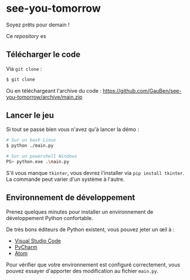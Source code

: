 # see-you-tomorrow

Soyez prêts pour demain !

Ce _repository_ es

## Télécharger le code

Via `git clone` :

```bash
$ git clone
```

Ou en téléchargeant l'archive du code : https://github.com/GauBen/see-you-tomorrow/archive/main.zip

## Lancer le jeu

Si tout se passe bien vous n'avez qu'à lancer la démo :

```bash
# Sur un bash Linux
$ python ./main.py

# Sur un powershell Windows
PS> python.exe .\main.py
```

S'il vous manque `tkinter`, vous devrez l'installer via `pip install tkinter`. La commande peut varier d'un système à l'autre.

## Environnement de développement

Prenez quelques minutes pour installer un environnement de développement Python confortable.

De très bons éditeurs de Python existent, vous pouvez jeter un œil à :

- [Visual Studio Code](https://code.visualstudio.com/)
- [PyCharm](https://www.jetbrains.com/pycharm/)
- [Atom](https://atom.io/)

Pour vérifier que votre environnement est configuré correctement, vous pouvez essayer d'apporter des modification au fichier `main.py`.
